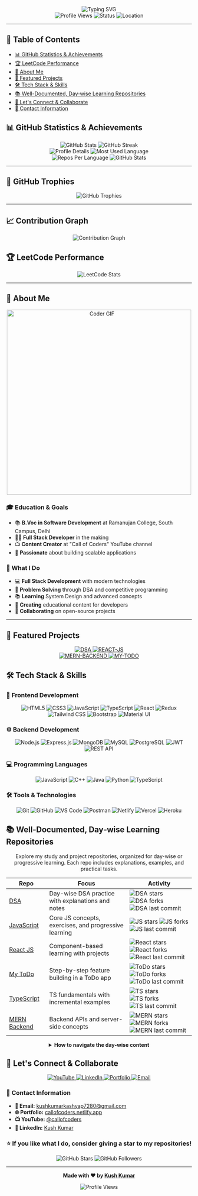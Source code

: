 

<div align="center">
  <img src="https://readme-typing-svg.herokuapp.com?font=Fira+Code&weight=500&size=28&pause=1000&color=61DAFB&center=true&vCenter=true&width=435&lines=Hi+there%2C+I'm+Kush+Kumar!;Full+Stack+Developer;DSA+Enthusiast;Content+Creator" alt="Typing SVG" />
</div>

<div align="center">
  <img src="https://komarev.com/ghpvc/?username=kushkumarkashyap7280&style=flat-square&color=blue" alt="Profile Views" />
  <img src="https://img.shields.io/badge/Status-Available%20for%20Opportunities-brightgreen" alt="Status" />
  <img src="https://img.shields.io/badge/Location-Delhi%2C%20India-blue" alt="Location" />
</div>

---

## 🧭 **Table of Contents**

- [📊 GitHub Statistics & Achievements](#-github-statistics--achievements)
- [🏆 LeetCode Performance](#-leetcode-performance)
- [🎯 About Me](#-about-me)
- [🚀 Featured Projects](#-featured-projects)
- [🛠️ Tech Stack & Skills](#️-tech-stack--skills)
- [📚 Well-Documented, Day‑wise Learning Repositories](#-well-documented-daywise-learning-repositories)
- [🤝 Let's Connect & Collaborate](#-lets-connect--collaborate)
- [📧 Contact Information](#-contact-information)

## 📊 **GitHub Statistics & Achievements**

<div align="center">
  <img src="https://github-readme-stats.vercel.app/api?username=kushkumarkashyap7280&show_icons=true&theme=radical&hide_border=true&include_all_commits=true&count_private=true" alt="GitHub Stats" />
  <img src="https://github-readme-streak-stats.herokuapp.com/?user=kushkumarkashyap7280&theme=radical&hide_border=true" alt="GitHub Streak" />
</div>

<div align="center">
  <img src="https://github-profile-summary-cards.vercel.app/api/cards/profile-details?username=kushkumarkashyap7280&theme=radical" alt="Profile Details" />
  <img src="https://github-profile-summary-cards.vercel.app/api/cards/most-commit-language?username=kushkumarkashyap7280&theme=radical" alt="Most Used Language" />
</div>

<div align="center">
  <img src="https://github-profile-summary-cards.vercel.app/api/cards/repos-per-language?username=kushkumarkashyap7280&theme=radical" alt="Repos Per Language" />
  <img src="https://github-profile-summary-cards.vercel.app/api/cards/stats?username=kushkumarkashyap7280&theme=radical" alt="GitHub Stats" />
</div>

---

## 🏅 **GitHub Trophies**

<div align="center">
  <img src="https://github-profile-trophy.vercel.app/?username=kushkumarkashyap7280&theme=radical&no-frame=true&row=1&column=7" alt="GitHub Trophies" />
</div>

---

## 📈 **Contribution Graph**

<div align="center">
  <img src="https://github-readme-activity-graph.vercel.app/graph?username=kushkumarkashyap7280&theme=react-dark&hide_border=true" alt="Contribution Graph" />
</div>

## 🏆 **LeetCode Performance**

<div align="center">
  <img src="https://leetcard.jacoblin.cool/kushkumarkashyap7280?theme=dark&font=baloo&ext=activity" alt="LeetCode Stats" />
</div>

---

## 🎯 **About Me**

<div align="center">
  <img src="https://media.giphy.com/media/SWoSkN6DxTszqIKEqv/giphy.gif" alt="Coder GIF" width="500">
</div>

### 🎓 **Education & Goals**

- 📚 **B.Voc in Software Development** at Ramanujan College, South Campus, Delhi
- 👨‍💻 **Full Stack Developer** in the making
- 📺 **Content Creator** at "Call of Coders" YouTube channel
- 🚀 **Passionate** about building scalable applications

### 🌟 **What I Do**

- 💻 **Full Stack Development** with modern technologies
- 🧠 **Problem Solving** through DSA and competitive programming
- 📚 **Learning** System Design and advanced concepts
- 🎥 **Creating** educational content for developers
- 🤝 **Collaborating** on open-source projects

---

## 🚀 **Featured Projects**

<div align="center">
  
  <a href="https://github.com/kushkumarkashyap7280/DSA">
    <img src="https://github-readme-stats.vercel.app/api/pin/?username=kushkumarkashyap7280&repo=DSA&theme=radical&hide_border=true" alt="DSA" />
  </a>
  <a href="https://github.com/kushkumarkashyap7280/REACT-JS">
    <img src="https://github-readme-stats.vercel.app/api/pin/?username=kushkumarkashyap7280&repo=REACT-JS&theme=radical&hide_border=true" alt="REACT-JS" />
  </a>

  <br/>

  <a href="https://github.com/kushkumarkashyap7280/MERN-BACKEND">
    <img src="https://github-readme-stats.vercel.app/api/pin/?username=kushkumarkashyap7280&repo=MERN-BACKEND&theme=radical&hide_border=true" alt="MERN-BACKEND" />
  </a>
  <a href="https://github.com/kushkumarkashyap7280/MY-TODO">
    <img src="https://github-readme-stats.vercel.app/api/pin/?username=kushkumarkashyap7280&repo=MY-TODO&theme=radical&hide_border=true" alt="MY-TODO" />
  </a>

</div>

## 🛠️ **Tech Stack & Skills**

### 🎨 **Frontend Development**

<div align="center">
  <img src="https://img.shields.io/badge/HTML5-E34F26?style=for-the-badge&logo=html5&logoColor=white" alt="HTML5" />
  <img src="https://img.shields.io/badge/CSS3-1572B6?style=for-the-badge&logo=css3&logoColor=white" alt="CSS3" />
  <img src="https://img.shields.io/badge/JavaScript-F7DF1E?style=for-the-badge&logo=javascript&logoColor=black" alt="JavaScript" />
  <img src="https://img.shields.io/badge/TypeScript-007ACC?style=for-the-badge&logo=typescript&logoColor=white" alt="TypeScript" />
  <img src="https://img.shields.io/badge/React-20232A?style=for-the-badge&logo=react&logoColor=61DAFB" alt="React" />
  <img src="https://img.shields.io/badge/Redux-593D88?style=for-the-badge&logo=redux&logoColor=white" alt="Redux" />
  <img src="https://img.shields.io/badge/Tailwind_CSS-38B2AC?style=for-the-badge&logo=tailwind-css&logoColor=white" alt="Tailwind CSS" />
  <img src="https://img.shields.io/badge/Bootstrap-563D7C?style=for-the-badge&logo=bootstrap&logoColor=white" alt="Bootstrap" />
  <img src="https://img.shields.io/badge/Material--UI-0081CB?style=for-the-badge&logo=material-ui&logoColor=white" alt="Material UI" />
</div>

### ⚙️ **Backend Development**

<div align="center">
  <img src="https://img.shields.io/badge/Node.js-43853D?style=for-the-badge&logo=node.js&logoColor=white" alt="Node.js" />
  <img src="https://img.shields.io/badge/Express.js-404D59?style=for-the-badge&logo=express&logoColor=white" alt="Express.js" />
  <img src="https://img.shields.io/badge/MongoDB-4EA94B?style=for-the-badge&logo=mongodb&logoColor=white" alt="MongoDB" />
  <img src="https://img.shields.io/badge/MySQL-4479A1?style=for-the-badge&logo=mysql&logoColor=white" alt="MySQL" />
  <img src="https://img.shields.io/badge/PostgreSQL-316192?style=for-the-badge&logo=postgresql&logoColor=white" alt="PostgreSQL" />
  <img src="https://img.shields.io/badge/JWT-black?style=for-the-badge&logo=JSON%20web%20tokens" alt="JWT" />
  <img src="https://img.shields.io/badge/REST_API-FF6B6B?style=for-the-badge&logo=rest&logoColor=white" alt="REST API" />
</div>

### 💻 **Programming Languages**

<div align="center">
  <img src="https://img.shields.io/badge/JavaScript-F7DF1E?style=for-the-badge&logo=javascript&logoColor=black" alt="JavaScript" />
  <img src="https://img.shields.io/badge/C%2B%2B-00599C?style=for-the-badge&logo=c%2B%2B&logoColor=white" alt="C++" />
  <img src="https://img.shields.io/badge/Java-ED8B00?style=for-the-badge&logo=openjdk&logoColor=white" alt="Java" />
  <img src="https://img.shields.io/badge/Python-3776AB?style=for-the-badge&logo=python&logoColor=white" alt="Python" />
  <img src="https://img.shields.io/badge/TypeScript-007ACC?style=for-the-badge&logo=typescript&logoColor=white" alt="TypeScript" />
</div>

### 🛠️ **Tools & Technologies**

<div align="center">
  <img src="https://img.shields.io/badge/Git-F05032?style=for-the-badge&logo=git&logoColor=white" alt="Git" />
  <img src="https://img.shields.io/badge/GitHub-100000?style=for-the-badge&logo=github&logoColor=white" alt="GitHub" />
  <img src="https://img.shields.io/badge/VS_Code-007ACC?style=for-the-badge&logo=visual-studio-code&logoColor=white" alt="VS Code" />
  <img src="https://img.shields.io/badge/Postman-FF6C37?style=for-the-badge&logo=postman&logoColor=white" alt="Postman" />
  <img src="https://img.shields.io/badge/Netlify-00C7B7?style=for-the-badge&logo=netlify&logoColor=white" alt="Netlify" />
  <img src="https://img.shields.io/badge/Vercel-000000?style=for-the-badge&logo=vercel&logoColor=white" alt="Vercel" />
  <img src="https://img.shields.io/badge/Heroku-430098?style=for-the-badge&logo=heroku&logoColor=white" alt="Heroku" />
</div>

## 📚 **Well-Documented, Day‑wise Learning Repositories**

<div align="center">

Explore my study and project repositories, organized for day-wise or progressive learning. Each repo includes explanations, examples, and practical tasks.


<table>
<thead>
<tr>
<th>Repo</th>
<th>Focus</th>
<th>Activity</th>
</tr>
</thead>
<tbody>
<tr>
<td><a href="https://github.com/kushkumarkashyap7280/DSA">DSA</a></td>
<td>Day-wise DSA practice with explanations and notes</td>
<td><img src="https://img.shields.io/github/stars/kushkumarkashyap7280/DSA?style=social" alt="DSA stars"/> <img src="https://img.shields.io/github/forks/kushkumarkashyap7280/DSA?style=social" alt="DSA forks"/> <img src="https://img.shields.io/github/last-commit/kushkumarkashyap7280/DSA?color=brightgreen" alt="DSA last commit"/></td>
</tr>
<tr>
<td><a href="https://github.com/kushkumarkashyap7280/JAVASCRIPT">JavaScript</a></td>
<td>Core JS concepts, exercises, and progressive learning</td>
<td><img src="https://img.shields.io/github/stars/kushkumarkashyap7280/JAVASCRIPT?style=social" alt="JS stars"/> <img src="https://img.shields.io/github/forks/kushkumarkashyap7280/JAVASCRIPT?style=social" alt="JS forks"/> <img src="https://img.shields.io/github/last-commit/kushkumarkashyap7280/JAVASCRIPT?color=brightgreen" alt="JS last commit"/></td>
</tr>
<tr>
<td><a href="https://github.com/kushkumarkashyap7280/REACT-JS">React JS</a></td>
<td>Component-based learning with projects</td>
<td><img src="https://img.shields.io/github/stars/kushkumarkashyap7280/REACT-JS?style=social" alt="React stars"/> <img src="https://img.shields.io/github/forks/kushkumarkashyap7280/REACT-JS?style=social" alt="React forks"/> <img src="https://img.shields.io/github/last-commit/kushkumarkashyap7280/REACT-JS?color=brightgreen" alt="React last commit"/></td>
</tr>
<tr>
<td><a href="https://github.com/kushkumarkashyap7280/MY-TODO">My ToDo</a></td>
<td>Step-by-step feature building in a ToDo app</td>
<td><img src="https://img.shields.io/github/stars/kushkumarkashyap7280/MY-TODO?style=social" alt="ToDo stars"/> <img src="https://img.shields.io/github/forks/kushkumarkashyap7280/MY-TODO?style=social" alt="ToDo forks"/> <img src="https://img.shields.io/github/last-commit/kushkumarkashyap7280/MY-TODO?color=brightgreen" alt="ToDo last commit"/></td>
</tr>
<tr>
<td><a href="https://github.com/kushkumarkashyap7280/TYPESCRIPT">TypeScript</a></td>
<td>TS fundamentals with incremental examples</td>
<td><img src="https://img.shields.io/github/stars/kushkumarkashyap7280/TYPESCRIPT?style=social" alt="TS stars"/> <img src="https://img.shields.io/github/forks/kushkumarkashyap7280/TYPESCRIPT?style=social" alt="TS forks"/> <img src="https://img.shields.io/github/last-commit/kushkumarkashyap7280/TYPESCRIPT?color=brightgreen" alt="TS last commit"/></td>
</tr>
<tr>
<td><a href="https://github.com/kushkumarkashyap7280/MERN-BACKEND">MERN Backend</a></td>
<td>Backend APIs and server-side concepts</td>
<td><img src="https://img.shields.io/github/stars/kushkumarkashyap7280/MERN-BACKEND?style=social" alt="MERN stars"/> <img src="https://img.shields.io/github/forks/kushkumarkashyap7280/MERN-BACKEND?style=social" alt="MERN forks"/> <img src="https://img.shields.io/github/last-commit/kushkumarkashyap7280/MERN-BACKEND?color=brightgreen" alt="MERN last commit"/></td>
</tr>
</tbody>
</table>

<details>
  <summary><b>How to navigate the day-wise content</b></summary>
  
  - Look for folders like <code>Day-01</code>, <code>Day-02</code>, etc.
  - Each day typically includes: topic notes, code examples, and small exercises.
  - Start from the README in each repo for an overview and index.
</details>

</div>

## 🤝 **Let's Connect & Collaborate**

<div align="center">
  <a href="https://youtube.com/@callofcoders">
    <img src="https://img.shields.io/badge/YouTube-Call%20of%20Coders-red?style=for-the-badge&logo=youtube&logoColor=white" alt="YouTube" />
  </a>
  <a href="https://www.linkedin.com/in/kush-kumar-b10020302/">
    <img src="https://img.shields.io/badge/LinkedIn-Connect-blue?style=for-the-badge&logo=linkedin&logoColor=white" alt="LinkedIn" />
  </a>
  <a href="https://callofcoders.netlify.app/">
    <img src="https://img.shields.io/badge/Portfolio-Visit%20Now-green?style=for-the-badge&logo=portfolio&logoColor=white" alt="Portfolio" />
  </a>
  <a href="mailto:kushkumarkashyap7280@gmail.com">
    <img src="https://img.shields.io/badge/Email-Contact%20Me-orange?style=for-the-badge&logo=gmail&logoColor=white" alt="Email" />
  </a>
</div>

### 📧 **Contact Information**

- **📧 Email:** kushkumarkashyap7280@gmail.com
- **🌐 Portfolio:** [callofcoders.netlify.app](https://callofcoders.netlify.app/)
- **📺 YouTube:** [@callofcoders](https://youtube.com/@callofcoders)
- **💼 LinkedIn:** [Kush Kumar](https://www.linkedin.com/in/kush-kumar-b10020302/)



<div align="center">
  
  ### ⭐ **If you like what I do, consider giving a star to my repositories!**
  
  <img src="https://img.shields.io/github/stars/kushkumarkashyap7280?style=social" alt="GitHub Stars" />
  <img src="https://img.shields.io/github/followers/kushkumarkashyap7280?style=social" alt="GitHub Followers" />
  
  ---
  
  **Made with ❤️ by [Kush Kumar](https://github.com/kushkumarkashyap7280)**
  
  ![Profile Views](https://komarev.com/ghpvc/?username=kushkumarkashyap7280&style=flat-square&color=blue)
</div>
